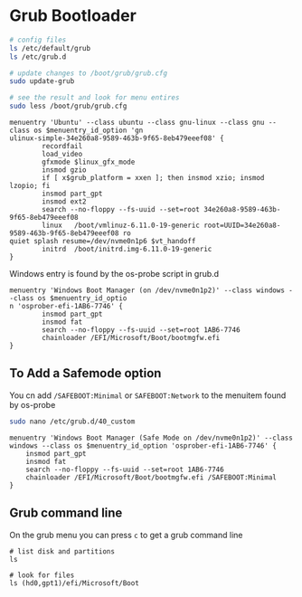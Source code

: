 # Grub Bootloader

```bash
# config files
ls /etc/default/grub
ls /etc/grub.d

# update changes to /boot/grub/grub.cfg
sudo update-grub

# see the result and look for menu entires
sudo less /boot/grub/grub.cfg
```

```plain
menuentry 'Ubuntu' --class ubuntu --class gnu-linux --class gnu --class os $menuentry_id_option 'gn
ulinux-simple-34e260a8-9589-463b-9f65-8eb479eeef08' {
        recordfail
        load_video
        gfxmode $linux_gfx_mode
        insmod gzio
        if [ x$grub_platform = xxen ]; then insmod xzio; insmod lzopio; fi
        insmod part_gpt
        insmod ext2
        search --no-floppy --fs-uuid --set=root 34e260a8-9589-463b-9f65-8eb479eeef08
        linux   /boot/vmlinuz-6.11.0-19-generic root=UUID=34e260a8-9589-463b-9f65-8eb479eeef08 ro
quiet splash resume=/dev/nvme0n1p6 $vt_handoff
        initrd  /boot/initrd.img-6.11.0-19-generic
}
```

Windows entry is found by the os-probe script in grub.d

```plain
menuentry 'Windows Boot Manager (on /dev/nvme0n1p2)' --class windows --class os $menuentry_id_optio
n 'osprober-efi-1AB6-7746' {
        insmod part_gpt
        insmod fat
        search --no-floppy --fs-uuid --set=root 1AB6-7746
        chainloader /EFI/Microsoft/Boot/bootmgfw.efi
}
```

## To Add a Safemode option

You cn add `/SAFEBOOT:Minimal` or `SAFEBOOT:Network` to the menuitem found by os-probe

```bash
sudo nano /etc/grub.d/40_custom
```

```plain
menuentry 'Windows Boot Manager (Safe Mode on /dev/nvme0n1p2)' --class windows --class os $menuentry_id_option 'osprober-efi-1AB6-7746' {
    insmod part_gpt
    insmod fat
    search --no-floppy --fs-uuid --set=root 1AB6-7746
    chainloader /EFI/Microsoft/Boot/bootmgfw.efi /SAFEBOOT:Minimal
}
```

## Grub command line

On the grub menu you can press `c` to get a grub command line

```plain
# list disk and partitions
ls

# look for files
ls (hd0,gpt1)/efi/Microsoft/Boot
```
